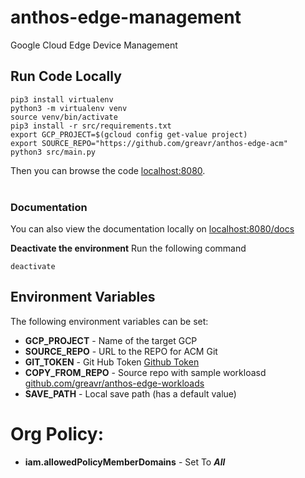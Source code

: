 # anthos-edge-management
Google Cloud Edge Device Management

## Run Code Locally
```
pip3 install virtualenv
python3 -m virtualenv venv
source venv/bin/activate
pip3 install -r src/requirements.txt
export GCP_PROJECT=$(gcloud config get-value project)
export SOURCE_REPO="https://github.com/greavr/anthos-edge-acm"
python3 src/main.py
```
Then you can browse the code [localhost:8080](http://localhost:8080).<br /><br />

### Documentation ###
You can also view the documentation locally on [localhost:8080/docs](http://localhost:8080)


**Deactivate the environment** 
Run the following command
```
deactivate
```


## Environment Variables ##
The following environment variables can be set:
  - **GCP_PROJECT** - Name of the target GCP
  - **SOURCE_REPO** - URL to the REPO for ACM Git
  - **GIT_TOKEN** - Git Hub Token [Github Token](https://docs.github.com/en/authentication/keeping-your-account-and-data-secure/creating-a-personal-access-token)
  - **COPY_FROM_REPO** - Source repo with sample workloasd [github.com/greavr/anthos-edge-workloads](https://github.com/greavr/anthos-edge-workloads)
  - **SAVE_PATH** - Local save path (has a default value)

# Org Policy:
- **iam.allowedPolicyMemberDomains** - Set To ***All***